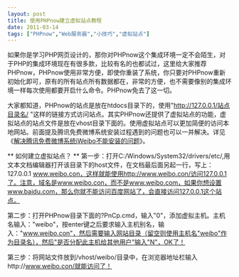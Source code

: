 ```yaml
---
layout: post
title: 使用PHPnow建立虚拟站点教程		
date: 2011-03-14
tags: ["PHPnow","Web服务器","小技巧","虚拟站点"]
---
```


如果你是学习PHP网页设计的，那你对PHPnow这个集成环境一定不会陌生，对于PHP的集成环境现在有很多款，比较有名的也都试过，这里给大家推荐PHPnow，PHPnow使用非常方便，即使你重装了系统，你只要对PHPnow重新初始化即可，原有的所有站点所有数据都在，非常的方便，也不需要像别的集成环境一样每次使用都要开启什么命令。PHPnow免去了这一切。

大家都知道，PHPnow的站点是放在htdocs目录下的，使用"http://127.0.0.1/站点目录名/ "这样的链接方式访问站点。其实PHPnow还提供了虚拟站点的功能，虚拟站点的站点文件是放在vhost目录下面的。使用虚拟站点可以更加简便的访问本地网站。前面提及腾讯免费微博系统安装过程遇到的问题也可以一并解决。详见《<a title="解决腾讯免费微博系统iWeibo不能安装的问题" href="http://www.saqqdy.com/computer-skills/solve-the-system-iweibo-tencent-free-microblogging-problem-can-not-be-installed" target="_blank">解决腾讯免费微博系统iWeibo不能安装的问题</a>》。

** 如何建立虚拟站点？ **
第一步：打开C:/Windows/System32/drivers/etc/,用文本文档编辑器打开该目录下的host文件，在文档最后面另起一行，写上：127.0.0.1 www.weibo.con，这样就能使用http://www.weibo.con/访问127.0.0.1了。注意，域名是www.weibo.con，而不是www.weibo.com，如果你想设置www.baidu.com，那么你就不能访问百度网站了，会直接访问127.0.0.1这个站点。

第二步：打开PHPnow目录下面的?PnCp.cmd，输入"0"，添加虚拟主机。主机名输入："weibo"，按enter键之后要求输入主机别名，输入："www.weibo.con"，然后需要输入网站目录（留空则使用主机名"weibo"作为目录名），然后"是否分配此主机给其他用户"输入"N"，OK了！

第三步：将网站文件放到/vhost/weibo/目录中，在浏览器地址栏输入http://www.weibo.con/就能访问了！		